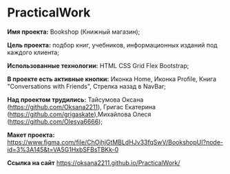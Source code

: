 # PracticalWork

**Имя проекта:** Bookshop (Книжный магазин);

**Цель проекта:** подбор книг, учебников, информационных изданий под каждого клиента;

**Использованные технологии:** HTML CSS Grid Flex Bootstrap;

**В проекте есть активные кнопки:** Иконка Home, Иконка Profile, Книга "Conversations
with Friends", Стрелка назад в NavBar;

**Над проектом трудились:** Тайсумова Оксана (https://github.com/Oksana2211), Григас Екатерина (https://github.com/grigaskate),Михайлова Олеся (https://github.com/Olesya6666);

**Макет проекта:** https://www.figma.com/file/ChOjhjGtMBLdHJv33fqSwV/BookshopUI?node-id=3%3A145&t=VA5G1HxbSFBsTBKk-0

**Ссылка на сайт** https://oksana2211.github.io/PracticalWork/
